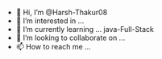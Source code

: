 - 👋 Hi, I’m @Harsh-Thakur08
- 👀 I’m interested in ...
- 🌱 I’m currently learning ... java-Full-Stack
- 💞️ I’m looking to collaborate on ...
- 📫 How to reach me ...

<!---
Harsh-Thakur08/Harsh-Thakur08 is a ✨ special ✨ repository because its `README.md` (this file) appears on your GitHub profile.
You can click the Preview link to take a look at your changes.
--->

